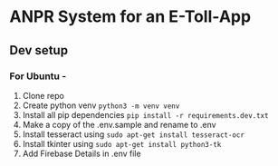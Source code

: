 # ANPR System for an E-Toll-App

## Dev setup

### For Ubuntu - 

1. Clone repo
2. Create python venv `python3 -m venv venv`
3. Install all pip dependencies `pip install -r requirements.dev.txt`
4. Make a copy of the .env.sample and rename to .env
5. Install tesseract using `sudo apt-get install tesseract-ocr`
6. Install tkinter using `sudo apt-get install python3-tk`
7. Add Firebase Details in .env file